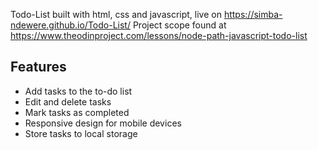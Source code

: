 Todo-List built with html, css and javascript, live on https://simba-ndewere.github.io/Todo-List/ 
Project scope found at https://www.theodinproject.com/lessons/node-path-javascript-todo-list

## Features
- Add tasks to the to-do list
- Edit and delete tasks
- Mark tasks as completed
- Responsive design for mobile devices
- Store tasks to local storage
